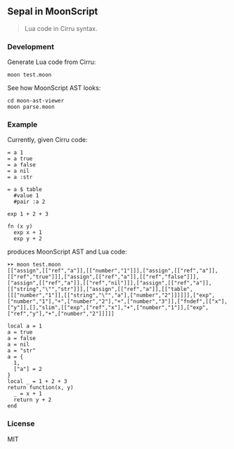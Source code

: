 
Sepal in MoonScript
----

> Lua code in Cirru syntax.

### Development

Generate Lua code from Cirru:

```
moon test.moon
```

See how MoonScript AST looks:

```
cd moon-ast-viewer
moon parse.moon
```

### Example

Currently, given Cirru code:

```cirru
= a 1
= a true
= a false
= a nil
= a :str

= a $ table
  #value 1
  #pair :a 2

exp 1 + 2 + 3

fn (x y)
  exp x + 1
  exp y + 2
```

produces MoonScript AST and Lua code:

```
➤➤ moon test.moon
[["assign",[["ref","a"]],[["number","1"]]],["assign",[["ref","a"]],[["ref","true"]]],["assign",[["ref","a"]],[["ref","false"]]],["assign",[["ref","a"]],[["ref","nil"]]],["assign",[["ref","a"]],[["string","\"","str"]]],["assign",[["ref","a"]],[["table",[[["number","1"]],[["string","\"","a"],["number","2"]]]]]],["exp",["number","1"],"+",["number","2"],"+",["number","3"]],["fndef",[["x"],["y"]],[],"slim",[["exp",["ref","x"],"+",["number","1"]],["exp",["ref","y"],"+",["number","2"]]]]]

local a = 1
a = true
a = false
a = nil
a = "str"
a = {
  1,
  ["a"] = 2
}
local _ = 1 + 2 + 3
return function(x, y)
  _ = x + 1
  return y + 2
end
```

### License

MIT
